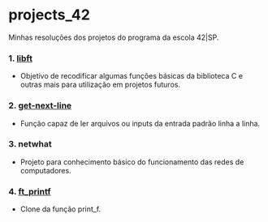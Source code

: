 # projects_42
Minhas resoluções dos projetos do programa da escola 42|SP.

### 1. [libft](https://github.com/gabrielsl96/projects_42/tree/main/libft)
- Objetivo de recodificar algumas funções básicas da biblioteca C e outras mais para utilização em projetos futuros.
### 2. [get-next-line](https://github.com/gabrielsl96/projects_42/tree/main/get_next_line)
- Função capaz de ler arquivos ou inputs da entrada padrão linha a linha.
### 3. netwhat
- Projeto para conhecimento básico do funcionamento das redes de computadores.
### 4. [ft_printf](https://github.com/gabrielsl96/projects_42/tree/main/ft_printf)
- Clone da função print_f.
